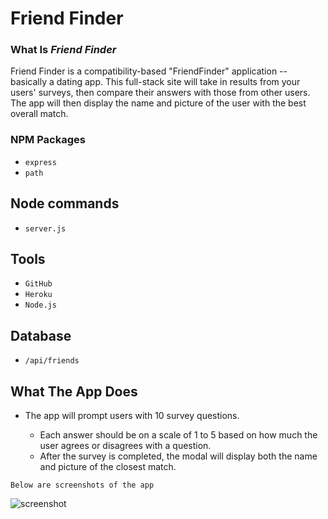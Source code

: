 # Friend Finder

### What Is *Friend Finder*

 Friend Finder is a compatibility-based "FriendFinder" application -- basically a dating app. This full-stack site will take in results from your users' surveys, then compare their answers with those from other users. The app will then display the name and picture of the user with the best overall match.

 ### NPM Packages
 
 * `express`
 * `path`

## Node commands

  * `server.js`

  ## Tools

  * `GitHub`
  * `Heroku`
  * `Node.js`

  ## Database
  
  * `/api/friends`
 
## What The App Does

   * The app will prompt users with 10 survey questions.

      * Each answer should be on a scale of 1 to 5 based on how much the user agrees or disagrees with a question.
      * After the survey is completed, the modal will display both the name and picture of the closest match.



  `Below are screenshots of the app`

   ![screenshot](images/01.png)


